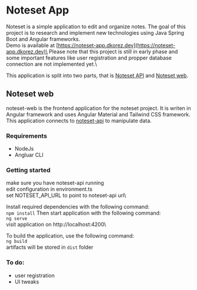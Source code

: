 # Noteset App
Noteset is a simple application to edit and organize notes. The goal of this project is to research and implement new technologies using Java Spring Boot and Angular frameworks.\
Demo is available at [https://noteset-app.dkorez.dev](https://noteset-app.dkorez.dev)\
Please note that this project is still in early phase and some important features like user registration and propper database connection are not implemented yet.\\

This application is split into two parts, that is [Noteset API](https://github.com/dkorez/noteset-api) and [Noteset web](https://github.com/dkorez/noteset-web).

## Noteset web
noteset-web is the frontend application for the noteset project. It is writen in Angular framework and uses Angular Material and Tailwind CSS framework.\
This application connects to [noteset-api](https://github.com/dkorez/noteset-api) to manipulate data.

### Requirements
- NodeJs
- Angluar CLI

### Getting started
make sure you have noteset-api running\
edit configuration in environment.ts\
set NOTESET_API_URL to point to noteset-api url\\

Install required dependencies with the following command:\
`npm install`
Then start application with the following command:\
`ng serve`\
visit application on http://localhost:4200\\

To build the application, use the following command:\
`ng build` \
artifacts will be stored in `dist` folder

### To do:
- user registration
- UI tweaks
